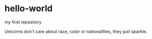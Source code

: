 # hello-world
my first repository


Unicorns don't care about race, color or nationalities,
they just sparkle.
